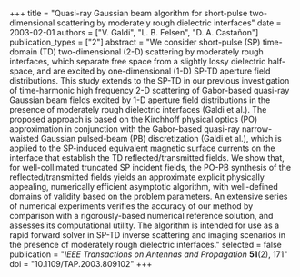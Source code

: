 +++
title = "Quasi-ray Gaussian beam algorithm for short-pulse two-dimensional scattering by moderately rough dielectric interfaces"
date = 2003-02-01
authors = ["V. Galdi", "L. B. Felsen", "D. A. Castañon"]
publication_types = ["2"]
abstract = "We consider short-pulse (SP) time-domain (TD) two-dimensional (2-D) scattering by moderately rough interfaces, which separate free space from a slightly lossy dielectric half-space, and are excited by one-dimensional (1-D) SP-TD aperture field distributions. This study extends to the SP-TD in our previous investigation of time-harmonic high frequency 2-D scattering of Gabor-based quasi-ray Gaussian beam fields excited by 1-D aperture field distributions in the presence of moderately rough dielectric interfaces (Galdi et al.). The proposed approach is based on the Kirchhoff physical optics (PO) approximation in conjunction with the Gabor-based quasi-ray narrow-waisted Gaussian pulsed-beam (PB) discretization (Galdi et al.), which is applied to the SP-induced equivalent magnetic surface currents on the interface that establish the TD reflected/transmitted fields. We show that, for well-collimated truncated SP incident fields, the PO-PB synthesis of the reflected/transmitted fields yields an approximate explicit physically appealing, numerically efficient asymptotic algorithm, with well-defined domains of validity based on the problem parameters. An extensive series of numerical experiments verifies the accuracy of our method by comparison with a rigorously-based numerical reference solution, and assesses its computational utility. The algorithm is intended for use as a rapid forward solver in SP-TD inverse scattering and imaging scenarios in the presence of moderately rough dielectric interfaces."
selected = false
publication = "*IEEE Transactions on Antennas and Propagation* **51**(2), 171"
doi = "10.1109/TAP.2003.809102"
+++
